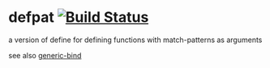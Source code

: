 defpat [![Build Status](https://travis-ci.org/AlexKnauth/defpat.png?branch=master)](https://travis-ci.org/AlexKnauth/defpat)
======

a version of define for defining functions with match-patterns as arguments

see also [generic-bind](http://pkg-build.racket-lang.org/doc/generic-bind/index.html)


